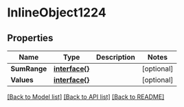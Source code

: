 # InlineObject1224

## Properties

Name | Type | Description | Notes
------------ | ------------- | ------------- | -------------
**SumRange** | [**interface{}**](.md) |  | [optional] 
**Values** | [**interface{}**](.md) |  | [optional] 

[[Back to Model list]](../README.md#documentation-for-models) [[Back to API list]](../README.md#documentation-for-api-endpoints) [[Back to README]](../README.md)


